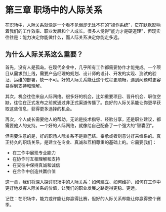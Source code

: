 # 第三章 职场中的人际关系

在职场中，人际关系就像是一个看不见但却无处不在的"操作系统"，它在默默影响着我们的工作效率、职业发展和个人成长。很多人觉得"能力才是硬道理"，但现实往往是：能力决定你能做什么，而人际关系决定你能走多远。

## 为什么人际关系这么重要？

首先，没有人是孤岛。在现代企业中，几乎所有工作都需要协作才能完成。一个项目从需求到上线，需要产品经理的规划、设计师的设计、开发的实现、测试的验证、运维的部署，缺一不可。好的人际关系能让这个过程更顺畅，遇到问题时更容易得到支持和理解。

其次，机会往往来自人际网络。很多好的机会，比如重要项目、晋升机会、职位空缺，往往在正式发布之前就通过非正式渠道传播了。良好的人际关系能让你更早获取这些信息，获得更多选择的机会。

再次，个人成长需要他人的帮助。无论是技术指导、经验分享，还是职业建议，都需要他人的支持。一个好的人际网络，就像给自己配备了一个强大的"智囊团"。

但需要注意的是，好的职场人际关系不是靠巴结、奉承或者刻意讨好来维系的。真正持久的职场关系，是建立在专业、真诚和互相尊重的基础上的。它需要我们：
- 在工作中展现专业能力
- 在协作时互相理解和支持
- 在交往中保持真诚和诚信
- 在合作中创造共赢价值

这一章，我们将深入探讨职场中的人际关系：如何建立、如何维护、如何在工作中更好地发挥人际关系的价值，让我们的职业发展之路走得更稳、更远。

记住：在职场中，能力或许能让你赢得比赛，但好的人际关系却能让你赢得整个赛季。


